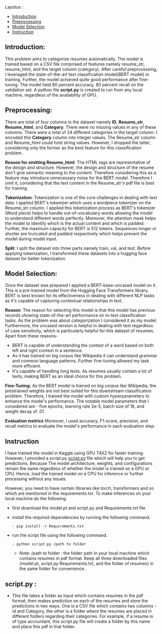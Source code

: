 Layotus :
- [Introduction](#introduction)
- [Preprocessing](#preprocessing)
- [Model Selection](#model-selection)
- [Instruction](#instruction)





## Introduction: 

This problem aims to categorize resumes automatically. The model is trained based on a CSV file comprised of features namely resume_str, resume_html, and the target column (category). After careful preprocessing, I leveraged the state-of-the-art text classification model(BERT model) in training. Further, the model achieved quite good performance after fine-tuning. The model held 80 percent accuracy, 80 percent recall on the validation set. A python file **script.py** is created to run from any local machine, regardless of the availability of GPU.


## Preprocessing:

There are total of four columns in the dataset namely **ID**, **Resume_str**, **Resume_html**, and **Category**. There were no missing values in any of these columns. There were a total of 24 different categories in the target column. I encoded this **Category** column into integer values. The Resume_str column and Resume_html could hold string values. However, I dropped the latter, considering only the former as the best feature for this classification problem. 

**Reason for omitting Resume_html**: The HTML tags are representative of the design and structure. However, the design and structure of the resume don't give semantic meaning to the content. Therefore considering this as a feature may introduce unnecessary noise for the BERT model. Therefore I omit it, considering that the text content in the Resume_str's pdf file is best for training. 

**Tokenization**: Tokenization is one of the core challenges in dealing with text data. I applied BERT's tokenizer which uses a wordpiece tokenizer on the Resume_str column. I applied this tokenization process as BERT's tokenizer (Word piece) helps to handle out-of-vocabulary words allowing the model to understand different words perfectly. Moreover, the attention mask helps the model to identify which is the actual content and which is padded. Further, the maximum capacity for BERT is 512 tokens. Sequences longer or shorter are truncated and padded respectively which helps prevent the model during model input.

**Split**: I split the dataset into three parts namely train, val, and test. Before applying tokenization, I transformed these datasets into a hugging face dataset for better tokenization. 


## Model Selection: 

Once the dataset was prepared I applied a BERT-base-uncased model on it. This is a pre-trained model from the Hugging Face Transformers library. BERT is best known for its effectiveness in dealing with different NLP tasks as it's capable of capturing contextual relationships in text.

**Reason**: The reason for selecting this model is that this model has previous records showing state-of-the-art performance on in-text classification tasks. As the problem was about categorization I considered it as my model. Furthermore, the uncased version is helpful in dealing with text regardless of case sensitivity, which is particularly helpful for this dataset of resumes. Apart from these reasons- 

   - BERT is capable of understanding the context of a word based on both left and right context in a sentence.
   - As it has trained on big corpus like Wikipedia it can understand grammar and common language patterns. Further fine-tuning allowed my task more efficient.
   - It's capable of handling long texts. As resumes usually contain a lot of texts, making BERT as an ideal choice for this problem.

**Fine-Tuning**: As the BERT model is trained on big corpus like Wikipedia, the prestrained weights are not best suited for this downstream classification problem. Therefore, I trained the model with custom hyperparameters to enhance the model's
 performance. The notable model parameters that I considered are  - five epochs, learning rate 2e-5, batch size of 16, and weight decay of .01. 

 **Evaluation metrics** Moreover, I used accuracy, F1-score, precision, and recall metrics to evaluate the model's performance in each evaluation step.



 ## Instruction 

 I have trained the model in Kaggle using GPU T4X2 for faster training. However, I provided a script.py [script.py](#scriptpy-) file which will help you to get predictions. Because The model architecture, weights, and configurations remain the same regardless of whether the model is trained on a GPU or CPU. Hence, load the trained model on a CPU for inference or further processing without any issues. 

 However, you need to have certain libraries like torch, transformers and so which are mentioned in the requirements.txt. To make inferences on your local machine do the following.

   - first download the model.pt and script.py and Requirements.txt file
     
   - install the required dependencies by running the following command.

         - pip install -r Requirements.txt

   - run the script file using the following command.

         - python script.py /path to folder

     - Note: /path to folder : the folder path in your local machine which contains resumes in pdf format. Keep all three downloaded files (model.pt, script.py Requirements.txt, and the folder of resumes)
       in the same folder for convenience.






 ## script.py : 
   - This file takes a folder as input which contains resumes in the pdf format, then makes prediction on each of the resumes and store the predictions in two ways. One is a CSV file which contains two columns - id and  Category, the other is a folder where the resumes are placed in different folders regarding their categories. For example, if a resume is of type accountant, this script.py file will create a folder by this name and place this pdf in that folder.
